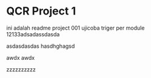 # QCR Project 1

ini adalah readme project 001
ujicoba triger per module 12133adsadassdasda

asdasdasdas hasdhghagsd


awdx awdx


zzzzzzzzzz